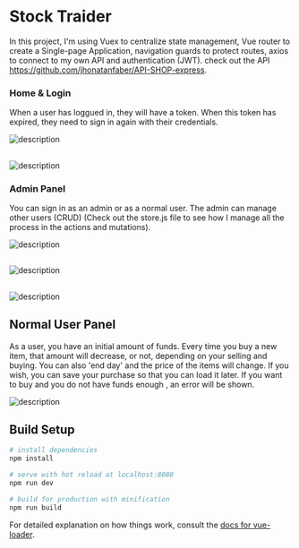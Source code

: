 # Stock Traider

In this project, I'm using Vuex to centralize state management, Vue router to create a Single-page Application, navigation guards to protect routes, axios to connect to my own API and authentication (JWT).
check out the API https://github.com/jhonatanfaber/API-SHOP-express.


### Home & Login
When a user has loggued in, they will have a token. When this token has expired, they need to sign in again with their credentials.

![description](https://i.gyazo.com/06a8683fbfb72d0b90e34f04b9b881a9.gif "Home & login")
##
![description](https://i.gyazo.com/3bcc9935420ca85bba504ac40abaca8d.gif "token saved in localStorage")





### Admin Panel
You can sign in as an admin or as a normal user. The admin can manage other users (CRUD)
(Check out the store.js file to see how I manage all the process in the actions and mutations).

![description](https://i.gyazo.com/e72b24c6d07cd96f3e61667ac3c91f7d.gif "Admin Panel")
##
![description](https://i.gyazo.com/ddb0c89eecd3d89c608d5da49d98011d.gif "Add user")
##
![description](https://i.gyazo.com/dd2a7428773f9c9970fb9726873330e1.gif "Edit & Remove user")





## Normal User Panel
As a user, you have an initial amount of funds. Every time you buy a new item, that amount will decrease, or not, depending on your selling and buying.
You can also 'end day' and the price of the items will change. If you wish, you can save your purchase so that you can load it later.
If you want to buy and you do not have funds enough , an error will be shown.

![description](https://i.gyazo.com/492c627b3f12a04593a52db93e3fd75c.gif "Normal user panel")





## Build Setup

``` bash
# install dependencies
npm install

# serve with hot reload at localhost:8080
npm run dev

# build for production with minification
npm run build
```

For detailed explanation on how things work, consult the [docs for vue-loader](http://vuejs.github.io/vue-loader).
